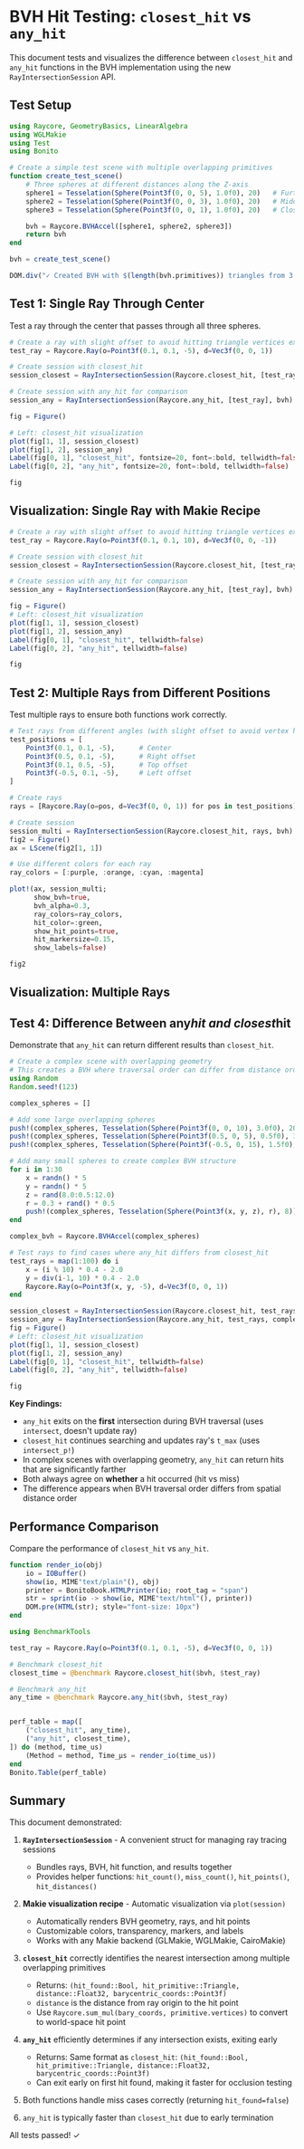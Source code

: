 # BVH Hit Testing: `closest_hit` vs `any_hit`

This document tests and visualizes the difference between `closest_hit` and `any_hit` functions in the BVH implementation using the new `RayIntersectionSession` API.

## Test Setup

```julia (editor=true, logging=false, output=true)
using Raycore, GeometryBasics, LinearAlgebra
using WGLMakie
using Test
using Bonito

# Create a simple test scene with multiple overlapping primitives
function create_test_scene()
    # Three spheres at different distances along the Z-axis
    sphere1 = Tesselation(Sphere(Point3f(0, 0, 5), 1.0f0), 20)   # Furthest
    sphere2 = Tesselation(Sphere(Point3f(0, 0, 3), 1.0f0), 20)   # Middle
    sphere3 = Tesselation(Sphere(Point3f(0, 0, 1), 1.0f0), 20)   # Closest

    bvh = Raycore.BVHAccel([sphere1, sphere2, sphere3])
    return bvh
end

bvh = create_test_scene()

DOM.div("✓ Created BVH with $(length(bvh.primitives)) triangles from 3 spheres")
```
## Test 1: Single Ray Through Center

Test a ray through the center that passes through all three spheres.

```julia (editor=true, logging=false, output=true)
# Create a ray with slight offset to avoid hitting triangle vertices exactly
test_ray = Raycore.Ray(o=Point3f(0.1, 0.1, -5), d=Vec3f(0, 0, 1))

# Create session with closest_hit
session_closest = RayIntersectionSession(Raycore.closest_hit, [test_ray], bvh)

# Create session with any_hit for comparison
session_any = RayIntersectionSession(Raycore.any_hit, [test_ray], bvh)

fig = Figure()

# Left: closest_hit visualization
plot(fig[1, 1], session_closest)
plot(fig[1, 2], session_any)
Label(fig[0, 1], "closest_hit", fontsize=20, font=:bold, tellwidth=false)
Label(fig[0, 2], "any_hit", fontsize=20, font=:bold, tellwidth=false)

fig
```
## Visualization: Single Ray with Makie Recipe

```julia (editor=true, logging=false, output=true)
# Create a ray with slight offset to avoid hitting triangle vertices exactly
test_ray = Raycore.Ray(o=Point3f(0.1, 0.1, 10), d=Vec3f(0, 0, -1))

# Create session with closest_hit
session_closest = RayIntersectionSession(Raycore.closest_hit, [test_ray], bvh)

# Create session with any_hit for comparison
session_any = RayIntersectionSession(Raycore.any_hit, [test_ray], bvh)

fig = Figure()
# Left: closest_hit visualization
plot(fig[1, 1], session_closest)
plot(fig[1, 2], session_any)
Label(fig[0, 1], "closest_hit", tellwidth=false)
Label(fig[0, 2], "any_hit", tellwidth=false)

fig
```
## Test 2: Multiple Rays from Different Positions

Test multiple rays to ensure both functions work correctly.

```julia (editor=true, logging=false, output=true)
# Test rays from different angles (with slight offset to avoid vertex hits)
test_positions = [
    Point3f(0.1, 0.1, -5),      # Center
    Point3f(0.5, 0.1, -5),      # Right offset
    Point3f(0.1, 0.5, -5),      # Top offset
    Point3f(-0.5, 0.1, -5),     # Left offset
]

# Create rays
rays = [Raycore.Ray(o=pos, d=Vec3f(0, 0, 1)) for pos in test_positions]

# Create session
session_multi = RayIntersectionSession(Raycore.closest_hit, rays, bvh)
fig2 = Figure()
ax = LScene(fig2[1, 1])

# Use different colors for each ray
ray_colors = [:purple, :orange, :cyan, :magenta]

plot!(ax, session_multi;
      show_bvh=true,
      bvh_alpha=0.3,
      ray_colors=ray_colors,
      hit_color=:green,
      show_hit_points=true,
      hit_markersize=0.15,
      show_labels=false)

fig2
```
## Visualization: Multiple Rays

## Test 4: Difference Between any*hit and closest*hit

Demonstrate that `any_hit` can return different results than `closest_hit`.

```julia (editor=true, logging=false, output=true)
# Create a complex scene with overlapping geometry
# This creates a BVH where traversal order can differ from distance order
using Random
Random.seed!(123)

complex_spheres = []

# Add some large overlapping spheres
push!(complex_spheres, Tesselation(Sphere(Point3f(0, 0, 10), 3.0f0), 20))
push!(complex_spheres, Tesselation(Sphere(Point3f(0.5, 0, 5), 0.5f0), 15))
push!(complex_spheres, Tesselation(Sphere(Point3f(-0.5, 0, 15), 1.5f0), 18))

# Add many small spheres to create complex BVH structure
for i in 1:30
    x = randn() * 5
    y = randn() * 5
    z = rand(8.0:0.5:12.0)
    r = 0.3 + rand() * 0.5
    push!(complex_spheres, Tesselation(Sphere(Point3f(x, y, z), r), 8))
end

complex_bvh = Raycore.BVHAccel(complex_spheres)

# Test rays to find cases where any_hit differs from closest_hit
test_rays = map(1:100) do i
    x = (i % 10) * 0.4 - 2.0
    y = div(i-1, 10) * 0.4 - 2.0
    Raycore.Ray(o=Point3f(x, y, -5), d=Vec3f(0, 0, 1))
end

session_closest = RayIntersectionSession(Raycore.closest_hit, test_rays, complex_bvh)
session_any = RayIntersectionSession(Raycore.any_hit, test_rays, complex_bvh)
fig = Figure()
# Left: closest_hit visualization
plot(fig[1, 1], session_closest)
plot(fig[1, 2], session_any)
Label(fig[0, 1], "closest_hit", tellwidth=false)
Label(fig[0, 2], "any_hit", tellwidth=false)

fig

```
**Key Findings:**

  * `any_hit` exits on the **first** intersection during BVH traversal (uses `intersect`, doesn't update ray)
  * `closest_hit` continues searching and updates ray's `t_max` (uses `intersect_p!`)
  * In complex scenes with overlapping geometry, `any_hit` can return hits that are significantly farther
  * Both always agree on **whether** a hit occurred (hit vs miss)
  * The difference appears when BVH traversal order differs from spatial distance order

## Performance Comparison

Compare the performance of `closest_hit` vs `any_hit`.

```julia (editor=true, logging=false, output=true)
function render_io(obj)
    io = IOBuffer()
    show(io, MIME"text/plain"(), obj)
    printer = BonitoBook.HTMLPrinter(io; root_tag = "span")
    str = sprint(io -> show(io, MIME"text/html"(), printer))
    DOM.pre(HTML(str); style="font-size: 10px")
end
```
```julia (editor=true, logging=false, output=true)
using BenchmarkTools

test_ray = Raycore.Ray(o=Point3f(0.1, 0.1, -5), d=Vec3f(0, 0, 1))

# Benchmark closest_hit
closest_time = @benchmark Raycore.closest_hit($bvh, $test_ray)

# Benchmark any_hit
any_time = @benchmark Raycore.any_hit($bvh, $test_ray)


perf_table = map([
    ("closest_hit", any_time),
    ("any_hit", closest_time),
]) do (method, time_us)
    (Method = method, Time_μs = render_io(time_us))
end
Bonito.Table(perf_table)
```
## Summary

This document demonstrated:

1. **`RayIntersectionSession`** - A convenient struct for managing ray tracing sessions

      * Bundles rays, BVH, hit function, and results together
      * Provides helper functions: `hit_count()`, `miss_count()`, `hit_points()`, `hit_distances()`
2. **Makie visualization recipe** - Automatic visualization via `plot(session)`

      * Automatically renders BVH geometry, rays, and hit points
      * Customizable colors, transparency, markers, and labels
      * Works with any Makie backend (GLMakie, WGLMakie, CairoMakie)
3. **`closest_hit`** correctly identifies the nearest intersection among multiple overlapping primitives

      * Returns: `(hit_found::Bool, hit_primitive::Triangle, distance::Float32, barycentric_coords::Point3f)`
      * `distance` is the distance from ray origin to the hit point
      * Use `Raycore.sum_mul(bary_coords, primitive.vertices)` to convert to world-space hit point
4. **`any_hit`** efficiently determines if any intersection exists, exiting early

      * Returns: Same format as `closest_hit`: `(hit_found::Bool, hit_primitive::Triangle, distance::Float32, barycentric_coords::Point3f)`
      * Can exit early on first hit found, making it faster for occlusion testing
5. Both functions handle miss cases correctly (returning `hit_found=false`)
6. `any_hit` is typically faster than `closest_hit` due to early termination

All tests passed! ✓

